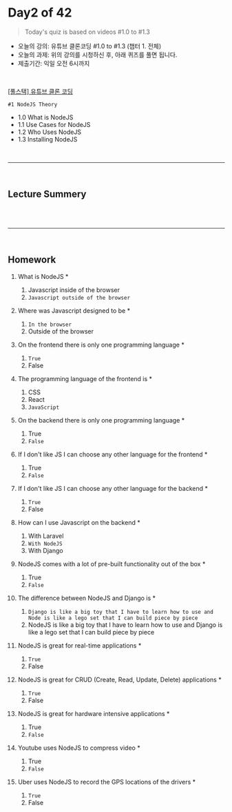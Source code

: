 
# Day2 of 42

> Today's quiz is based on videos #1.0 to #1.3

- 오늘의 강의: 유튜브 클론코딩 #1.0 to #1.3 (챕터 1. 전체)
- 오늘의 과제: 위의 강의를 시청하신 후, 아래 퀴즈를 풀면 됩니다.  
- 제출기간: 익일 오전 6시까지

<br/>

[[풀스택] 유튜브 클론 코딩](https://academy.nomadcoders.co/courses/enrolled/435438)

`#1 NodeJS Theory`
- 1.0 What is NodeJS 
- 1.1 Use Cases for NodeJS 
- 1.2 Who Uses NodeJS 
- 1.3 Installing NodeJS 

<br/>

---

<br/>

## Lecture Summery

<br/>


<br/>

---

<br/>

## Homework 

1. What is NodeJS *   
    1) Javascript inside of the browser   
    2) `Javascript outside of the browser`   

2. Where was Javascript designed to be *   
    1) `In the browser`   
    2) Outside of the browser   

3. On the frontend there is only one programming language *   
    1) `True`   
    2) False   

4. The programming language of the frontend is *   
    1) CSS   
    2) React   
    3) `JavaScript`   

5. On the backend there is only one programming language *   
    1) True   
    2) `False`   

6. If I don't like JS I can choose any other language for the frontend *   
    1) True   
    2) `False`   

7. If I don't like JS I can choose any other language for the backend *   
    1) `True`   
    2) False   

8. How can I use Javascript on the backend *   
    1) With Laravel   
    2) `With NodeJS`   
    3) With Django   

9. NodeJS comes with a lot of pre-built functionality out of the box *   
    1) True   
    2) `False`   

10. The difference between NodeJS and Django is *
    1) `Django is like a big toy that I have to learn how to use and Node is like a lego set that I can build piece by piece`   
    2) NodeJS is like a big toy that I have to learn how to use and Django is like a lego set that I can build piece by piece   

11. NodeJS is great for real-time applications *   
    1) `True`   
    2) False   

12. NodeJS is great for CRUD (Create, Read, Update, Delete) applications *   
    1) `True`   
    2) False   

13. NodeJS is great for hardware intensive applications *   
    1) True   
    2) `False`   

14. Youtube uses NodeJS to compress video *   
    1) True   
    2) `False`   

15. Uber uses NodeJS to record the GPS locations of the drivers *   
    1) `True`   
    2) False   


